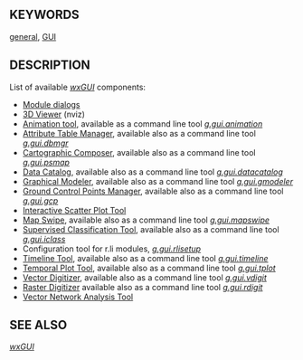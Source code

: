 ## KEYWORDS

[general](general.md), [GUI](topic_GUI.md)

## DESCRIPTION

List of available *[wxGUI](wxGUI.md)* components:

- [Module dialogs](wxGUI.modules.md)
- [3D Viewer](wxGUI.nviz.md) (nviz)
- [Animation tool](wxGUI.animation.md), available as a command line tool
  *[g.gui.animation](g.gui.animation.md)*
- [Attribute Table Manager](wxGUI.dbmgr.md), available also as a command
  line tool *[g.gui.dbmgr](g.gui.dbmgr.md)*
- [Cartographic Composer](wxGUI.psmap.md), available also as a command
  line tool *[g.gui.psmap](g.gui.psmap.md)*
- [Data Catalog](wxGUI.datacatalog.md), available also as a command line
  tool *[g.gui.datacatalog](g.gui.datacatalog.md)*
- [Graphical Modeler](wxGUI.gmodeler.md), available also as a command
  line tool *[g.gui.gmodeler](g.gui.gmodeler.md)*
- [Ground Control Points Manager](wxGUI.gcp.md), available also as a
  command line tool *[g.gui.gcp](g.gui.gcp.md)*
- [Interactive Scatter Plot Tool](wxGUI.iscatt.md)
- [Map Swipe](wxGUI.mapswipe.md), available also as a command line tool
  *[g.gui.mapswipe](g.gui.mapswipe.md)*
- [Supervised Classification Tool](wxGUI.iclass.md), available also as a
  command line tool *[g.gui.iclass](g.gui.iclass.md)*
- Configuration tool for r.li modules,
  *[g.gui.rlisetup](g.gui.rlisetup.md)*
- [Timeline Tool](wxGUI.timeline.md), available also as a command line
  tool *[g.gui.timeline](g.gui.timeline.md)*
- [Temporal Plot Tool](wxGUI.tplot.md), available also as a command line
  tool *[g.gui.tplot](g.gui.tplot.md)*
- [Vector Digitizer](wxGUI.vdigit.md), available also as a command line
  tool *[g.gui.vdigit](g.gui.vdigit.md)*
- [Raster Digitizer](wxGUI.rdigit.md) available also as a command line
  tool *[g.gui.rdigit](g.gui.rdigit.md)*
- [Vector Network Analysis Tool](wxGUI.vnet.md)

## SEE ALSO

*[wxGUI](wxGUI.md)*
